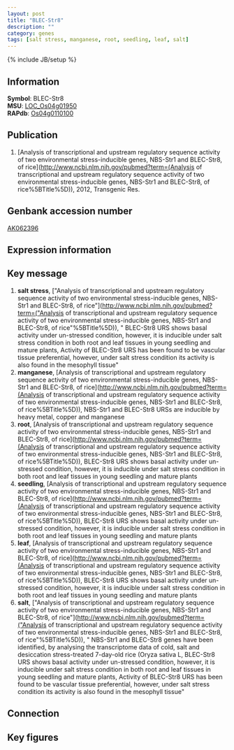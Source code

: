 ```yaml
---
layout: post
title: "BLEC-Str8"
description: ""
category: genes
tags: [salt stress, manganese, root, seedling, leaf, salt]
---
```

{% include JB/setup %}

## Information
__Symbol__: BLEC-Str8  
__MSU__: [LOC_Os04g01950](http://rice.plantbiology.msu.edu/cgi-bin/ORF_infopage.cgi?orf=LOC_Os04g01950)  
__RAPdb__: [Os04g0110100](http://rapdb.dna.affrc.go.jp/viewer/gbrowse_details/irgsp1?name=Os04g0110100)  

## Publication
1. [Analysis of transcriptional and upstream regulatory sequence activity of two environmental stress-inducible genes, NBS-Str1 and BLEC-Str8, of rice](http://www.ncbi.nlm.nih.gov/pubmed?term=(Analysis of transcriptional and upstream regulatory sequence activity of two environmental stress-inducible genes, NBS-Str1 and BLEC-Str8, of rice%5BTitle%5D)), 2012, Transgenic Res.

## Genbank accession number
[AK062396](http://www.ncbi.nlm.nih.gov/nuccore/AK062396)

## Expression information

## Key message
1. __salt stress__, ["Analysis of transcriptional and upstream regulatory sequence activity of two environmental stress-inducible genes, NBS-Str1 and BLEC-Str8, of rice"](http://www.ncbi.nlm.nih.gov/pubmed?term=("Analysis of transcriptional and upstream regulatory sequence activity of two environmental stress-inducible genes, NBS-Str1 and BLEC-Str8, of rice"%5BTitle%5D)), " BLEC-Str8 URS shows basal activity under un-stressed condition, however, it is inducible under salt stress condition in both root and leaf tissues in young seedling and mature plants, Activity of BLEC-Str8 URS has been found to be vascular tissue preferential, however, under salt stress condition its activity is also found in the mesophyll tissue"
2. __manganese__, [Analysis of transcriptional and upstream regulatory sequence activity of two environmental stress-inducible genes, NBS-Str1 and BLEC-Str8, of rice](http://www.ncbi.nlm.nih.gov/pubmed?term=(Analysis of transcriptional and upstream regulatory sequence activity of two environmental stress-inducible genes, NBS-Str1 and BLEC-Str8, of rice%5BTitle%5D)),  NBS-Str1 and BLEC-Str8 URSs are inducible by heavy metal, copper and manganese
3. __root__, [Analysis of transcriptional and upstream regulatory sequence activity of two environmental stress-inducible genes, NBS-Str1 and BLEC-Str8, of rice](http://www.ncbi.nlm.nih.gov/pubmed?term=(Analysis of transcriptional and upstream regulatory sequence activity of two environmental stress-inducible genes, NBS-Str1 and BLEC-Str8, of rice%5BTitle%5D)),  BLEC-Str8 URS shows basal activity under un-stressed condition, however, it is inducible under salt stress condition in both root and leaf tissues in young seedling and mature plants
4. __seedling__, [Analysis of transcriptional and upstream regulatory sequence activity of two environmental stress-inducible genes, NBS-Str1 and BLEC-Str8, of rice](http://www.ncbi.nlm.nih.gov/pubmed?term=(Analysis of transcriptional and upstream regulatory sequence activity of two environmental stress-inducible genes, NBS-Str1 and BLEC-Str8, of rice%5BTitle%5D)),  BLEC-Str8 URS shows basal activity under un-stressed condition, however, it is inducible under salt stress condition in both root and leaf tissues in young seedling and mature plants
5. __leaf__, [Analysis of transcriptional and upstream regulatory sequence activity of two environmental stress-inducible genes, NBS-Str1 and BLEC-Str8, of rice](http://www.ncbi.nlm.nih.gov/pubmed?term=(Analysis of transcriptional and upstream regulatory sequence activity of two environmental stress-inducible genes, NBS-Str1 and BLEC-Str8, of rice%5BTitle%5D)),  BLEC-Str8 URS shows basal activity under un-stressed condition, however, it is inducible under salt stress condition in both root and leaf tissues in young seedling and mature plants
6. __salt__, ["Analysis of transcriptional and upstream regulatory sequence activity of two environmental stress-inducible genes, NBS-Str1 and BLEC-Str8, of rice"](http://www.ncbi.nlm.nih.gov/pubmed?term=("Analysis of transcriptional and upstream regulatory sequence activity of two environmental stress-inducible genes, NBS-Str1 and BLEC-Str8, of rice"%5BTitle%5D)), " NBS-Str1 and BLEC-Str8 genes have been identified, by analysing the transcriptome data of cold, salt and desiccation stress-treated 7-day-old rice (Oryza sativa L, BLEC-Str8 URS shows basal activity under un-stressed condition, however, it is inducible under salt stress condition in both root and leaf tissues in young seedling and mature plants, Activity of BLEC-Str8 URS has been found to be vascular tissue preferential, however, under salt stress condition its activity is also found in the mesophyll tissue"

## Connection

## Key figures


